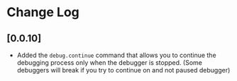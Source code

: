 # Change Log

## [0.0.10]

-    Added the `debug.continue` command that allows you to continue the debugging process only when the debugger is stopped. (Some debuggers will break if you try to continue on and not paused debugger)
